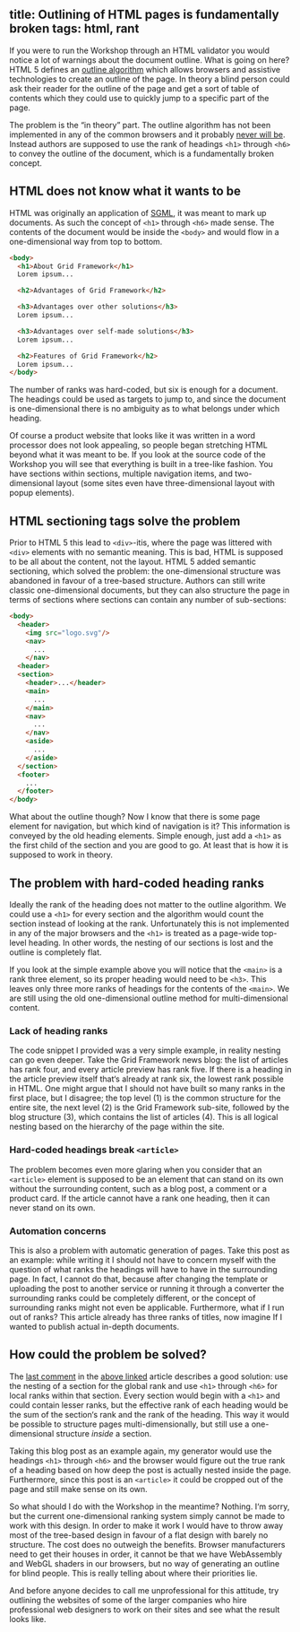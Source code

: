 title: Outlining of HTML pages is fundamentally broken
tags: html, rant
---

If you were to run the Workshop through an HTML validator you would notice a
lot of warnings about the document outline. What is going on here? HTML 5
defines an [outline algorithm] which allows browsers and assistive
technologies to create an outline of the page. In theory a blind person could
ask their reader for the outline of the page and get a sort of table of
contents which they could use to quickly jump to a specific part of the page.

The problem is the “in theory” part. The outline algorithm has not been
implemented in any of the common browsers and it probably [never will be].
Instead authors are supposed to use the rank of headings `<h1>` through `<h6>`
to convey the outline of the document, which is a fundamentally broken concept.


## HTML does not know what it wants to be

HTML was originally an application of [SGML], it was meant to mark up
documents.  As such the concept of `<h1>` through `<h6>` made sense. The
contents of the document would be inside the `<body>` and would flow in a
one-dimensional way from top to bottom.

~~~html
<body>
  <h1>About Grid Framework</h1>
  Lorem ipsum...

  <h2>Advantages of Grid Framework</h2>

  <h3>Advantages over other solutions</h3>
  Lorem ipsum...

  <h3>Advantages over self-made solutions</h3>
  Lorem ipsum...

  <h2>Features of Grid Framework</h2>
  Lorem ipsum...
</body>
~~~

The number of ranks was hard-coded, but six is enough for a document. The
headings could be used as targets to jump to, and since the document is
one-dimensional there is no ambiguity as to what belongs under which heading.

Of course a product website that looks like it was written in a word processor
does not look appealing, so people began stretching HTML beyond what it was
meant to be. If you look at the source code of the Workshop you will see that
everything is built in a tree-like fashion. You have sections within sections,
multiple navigation items, and two-dimensional layout (some sites even have
three-dimensional layout with popup elements).


## HTML sectioning tags solve the problem

Prior to HTML 5 this lead to `<div>`-itis, where the page was littered with
`<div>` elements with no semantic meaning. This is bad, HTML is supposed to be
all about the content, not the layout. HTML 5 added semantic sectioning, which
solved the problem: the one-dimensional structure was abandoned in favour of a
tree-based structure. Authors can still write classic one-dimensional
documents, but they can also structure the page in terms of sections where
sections can contain any number of sub-sections:

~~~html
<body>
  <header>
    <img src="logo.svg"/>
    <nav>
      ...
    </nav>
  <header>
  <section>
    <header>...</header>
    <main>
      ...
    </main>
    <nav>
      ...
    </nav>
    <aside>
      ...
    </aside>
  </section>
  <footer>
    ...
  </footer>
</body>
~~~

What about the outline though? Now I know that there is some page element for
navigation, but which kind of navigation is it? This information is conveyed by
the old heading elements. Simple enough, just add a `<h1>` as the first child
of the section and you are good to go. At least that is how it is supposed to
work in theory.


## The problem with hard-coded heading ranks

Ideally the rank of the heading does not matter to the outline algorithm. We
could use a `<h1>` for every section and the algorithm would count the section
instead of looking at the rank. Unfortunately this is not implemented in any of
the major browsers and the `<h1>` is treated as a page-wide top-level heading.
In other words, the nesting of our sections is lost and the outline is
completely flat.

If you look at the simple example above you will notice that the `<main>` is a
rank three element, so its proper heading would need to be `<h3>`. This leaves
only three more ranks of headings for the contents of the `<main>`. We are
still using the old one-dimensional outline method for multi-dimensional
content.

### Lack of heading ranks

The code snippet I provided was a very simple example, in reality nesting can
go even deeper. Take the Grid Framework news blog: the list of articles has
rank four, and every article preview has rank five. If there is a heading in
the article preview itself that‘s already at rank six, the lowest rank possible
in HTML. One might argue that I should not have built so many ranks in the
first place, but I disagree; the top level (1) is the common structure for the
entire site, the next level (2) is the Grid Framework sub-site, followed by the
blog structure (3), which contains the list of articles (4). This is all
logical nesting based on the hierarchy of the page within the site.

### Hard-coded headings break `<article>`

The problem becomes even more glaring when you consider that an `<article>`
element is supposed to be an element that can stand on its own without the
surrounding content, such as a blog post, a comment or a product card. If the
article cannot have a rank one heading, then it can never stand on its own.

### Automation concerns

This is also a problem with automatic generation of pages. Take this post as an
example: while writing it I should not have to concern myself with the question
of what ranks the headings will have to have in the surrounding page. In fact,
I cannot do that, because after changing the template or uploading the post to
another service or running it through a converter the surrounding ranks could
be completely different, or the concept of surrounding ranks might not even be
applicable. Furthermore, what if I run out of ranks? This article already has
three ranks of titles, now imagine If I wanted to publish actual in-depth
documents.


## How could the problem be solved?

The [last comment] in the [above linked] article describes a good solution: use
the nesting of a section for the global rank and use `<h1>` through `<h6>` for
local ranks within that section. Every section would begin with a `<h1>` and
could contain lesser ranks, but the effective rank of each heading would be the
sum of the section‘s rank and the rank of the heading. This way it would be
possible to structure pages multi-dimensionally, but still use a
one-dimensional structure *inside* a section.

Taking this blog post as an example again, my generator would use the headings
`<h1>` through `<h6>` and the browser would figure out the true rank of a
heading based on how deep the post is actually nested inside the page.
Furthermore, since this post is an `<article>` it could be cropped out of the
page and still make sense on its own.

So what should I do with the Workshop in the meantime? Nothing. I‘m sorry, but
the current one-dimensional ranking system simply cannot be made to work with
this design. In order to make it work I would have to throw away most of the
tree-based design in favour of a flat design with barely no structure. The cost
does no outweigh the benefits. Browser manufacturers need to get their houses
in order, it cannot be that we have WebAssembly and WebGL shaders in our
browsers, but no way of generating an outline for blind people. This is really
telling about where their priorities lie.

And before anyone decides to call me unprofessional for this attitude, try
outlining the websites of some of the larger companies who hire professional
web designers to work on their sites and see what the result looks like.


[outline algorithm]: https://www.w3.org/TR/html5/sections.html#outline
[never will be]: http://html5doctor.com/computer-says-no-to-html5-document-outline/
[SGML]: https://en.wikipedia.org/wiki/Standard_Generalized_Markup_Language
[above linked]: http://html5doctor.com/computer-says-no-to-html5-document-outline/
[last comment]: http://html5doctor.com/computer-says-no-to-html5-document-outline/#comment-2130593
